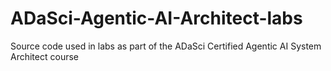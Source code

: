 # ADaSci-Agentic-AI-Architect-labs
Source code used in labs as part of the ADaSci Certified Agentic AI System Architect course
